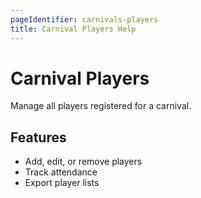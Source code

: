 ```yaml
---
pageIdentifier: carnivals-players
title: Carnival Players Help
---
```


# Carnival Players

Manage all players registered for a carnival.

## Features
- Add, edit, or remove players
- Track attendance
- Export player lists
